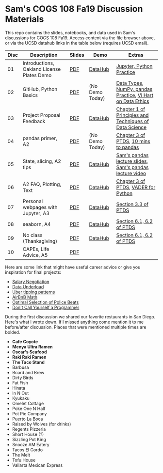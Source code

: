 # Sam's COGS 108 Fa19 Discussion Materials

This repo contains the slides, notebooks, and data used in Sam's discussions
for COGS 108 Fa19. Access content via the file browser above, or via the UCSD
datahub links in the table below (requires UCSD email).

| Disc | Description                                | Slides     | Demo            | Extras                                                                     |
| ---- | ------------------------------------------ | ---------- | --------------- | -------------------------------------------------------------------------- |
| 01   | Introductions, Oakland License Plates Demo | [PDF][s01] | [DataHub][d01]  | [Jupyter, Python Practice][e01]                                            |
| 02   | GitHub, Python Basics                      | [PDF][s02] | (No Demo Today) | [Data Types, NumPy, pandas Practice][e02a], [Vi Hart on Data Ethics][e02b] |
| 03   | Project Proposal Feedback                  | [PDF][s03] | [DataHub][d03]  | [Chapter 1 of Principles and Techniques of Data Science][e03]              |
| 04   | pandas primer, A2                          | [PDF][s04] | (No Demo Today) | [Chapter 3 of PTDS][e04a], [10 mins to pandas][e04b]                       |
| 05   | State, slicing, A2 tips                    | [PDF][s05] | [DataHub][d05]  | [Sam's pandas lecture slides][e05a], [Sam's pandas lecture video][e05b]    |
| 06   | A2 FAQ, Plotting, Text                     | [PDF][s06] | [DataHub][d06]  | [Chapter 3 of PTDS][e06a], [VADER for Python][e06b]                        |
| 07   | Personal webpages with Jupyter, A3         | [PDF][s07] | [DataHub][d07]  | [Section 3.3 of PTDS][e07a]                                                |
| 08   | seaborn, A4                                | [PDF][s08] | [DataHub][d08]  | [Section 6.1, 6.2 of PTDS][e08a]                                           |
| 09   | No class (Thanksgiving)                    | [PDF][s08] | [DataHub][d08]  | [Section 6.1, 6.2 of PTDS][e08a]                                           |
| 10   | CAPEs, Life Advice, A5                     | [PDF][s10] |                 |                                                                            |

[s01]: https://github.com/SamLau95/cogs108disc-fa19/blob/master/disc01/disc01.pdf
[d01]: http://datahub.ucsd.edu/hub/user-redirect/git-sync?repo=https://github.com/SamLau95/cogs108disc-fa19&subPath=disc01/disc01.ipynb
[e01]: http://datahub.ucsd.edu/hub/user-redirect/git-sync?repo=https://github.com/SamLau95/python-bootcamp-2019&subPath=lab01/
[s02]: https://github.com/SamLau95/cogs108disc-fa19/blob/master/disc02/disc02.pdf
[e02a]: http://datahub.ucsd.edu/hub/user-redirect/git-sync?repo=https://github.com/SamLau95/python-bootcamp-2019&subPath=lab02/
[e02b]: https://theartofresearch.org/ai-ubi-and-data/
[s03]: https://github.com/SamLau95/cogs108disc-fa19/blob/master/disc03/disc03.pdf
[d03]: http://datahub.ucsd.edu/hub/user-redirect/git-sync?repo=https://github.com/SamLau95/cogs108disc-fa19&subPath=disc03/disc03.ipynb
[e03]: https://www.textbook.ds100.org/ch/01/lifecycle_intro.html
[s04]: https://github.com/SamLau95/cogs108disc-fa19/blob/master/disc04/disc04.pdf
[e04a]: https://www.textbook.ds100.org/ch/03/pandas_intro.html
[e04b]: https://pandas.pydata.org/pandas-docs/stable/getting_started/10min.html
[s05]: https://github.com/SamLau95/cogs108disc-fa19/blob/master/disc05/disc05.pdf
[d05]: http://datahub.ucsd.edu/hub/user-redirect/git-sync?repo=https://github.com/SamLau95/cogs108disc-fa19&subPath=disc05/disc05.ipynb
[e05a]: http://bit.ly/sam-pandas-01
[e05b]: https://www.youtube.com/watch?v=7ns-k29aMgE&feature=youtu.be
[s06]: https://github.com/SamLau95/cogs108disc-fa19/blob/master/disc06/disc06.pdf
[d06]: http://datahub.ucsd.edu/hub/user-redirect/git-sync?repo=https://github.com/SamLau95/cogs108disc-fa19&subPath=disc06/disc06.ipynb
[e06a]: https://www.textbook.ds100.org/ch/06/viz_intro.html
[e06b]: https://github.com/cjhutto/vaderSentiment
[s07]: https://github.com/SamLau95/cogs108disc-fa19/blob/master/disc07/disc07.pdf
[d07]: http://datahub.ucsd.edu/hub/user-redirect/git-sync?repo=https://github.com/SamLau95/cogs108disc-fa19&subPath=disc07/disc07.ipynb
[e07a]: https://www.textbook.ds100.org/ch/03/pandas_grouping_pivoting.html
[s08]: https://github.com/SamLau95/cogs108disc-fa19/blob/master/disc08/disc08.pdf
[d08]: http://datahub.ucsd.edu/hub/user-redirect/git-sync?repo=https://github.com/SamLau95/cogs108disc-fa19&subPath=disc08/disc08.ipynb
[e08a]: https://www.textbook.ds100.org/ch/06/viz_quantitative.html
[s10]: https://github.com/SamLau95/cogs108disc-fa19/blob/master/disc10/disc10.pdf

Here are some link that might have useful career advice or give you inspiration
for final projects:

- [Salary Negotiation][a05]
- [Data Underload][a04]
- [Uber tipping patterns][a03]
- [AirBnB Math][a02]
- [Optimal Selection of Police Beats][a01]
- [Don't Call Yourself a Programmer][a00]

[a05]: https://www.kalzumeus.com/2012/01/23/salary-negotiation/
[a04]: https://flowingdata.com/category/projects/data-underload/
[a03]: https://www.washingtonpost.com/business/2019/10/22/young-women-get-most-tips-regular-riders-tip-less-lessons-million-uber-trips
[a02]: https://twitter.com/rothosphere/status/1185299145504018432
[a01]: https://pdfs.semanticscholar.org/d4a1/2e6df361ba43d72a9b0a594f1f5a17ad340f.pdf%20It
[a00]: https://www.kalzumeus.com/2011/10/28/dont-call-yourself-a-programmer/

During the first discussion we shared our favorite restaurants in San Diego.
Here's what I wrote down. If I missed anything come mention it to me
before/after discussion. Places that were mentioned multiple times are bolded.

- **Cafe Coyote**
- **Menya Ultra Ramen**
- **Oscar's Seafood**
- **Raki Raki Ramen**
- **The Taco Stand**
- Barbusa
- Board and Brew
- Dirty Birds
- Fat Fish
- Hinata
- In N Out
- Kyukaku
- Omelet Cottage
- Poke One N Half
- Pot Pie Company
- Puerto La Boca
- Raised by Wolves (for drinks)
- Regents Pizzeria
- Short House (?)
- Sizzling Pot King
- Snooze AM Eatery
- Tacos El Gordo
- The Melt
- Tofu House
- Vallarta Mexican Express
